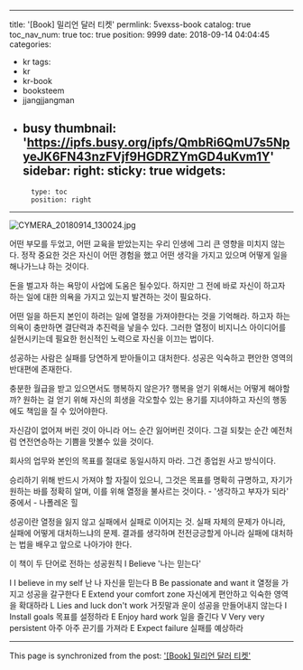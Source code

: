 
---
title: '[Book] 밀리언 달러 티켓'
permlink: 5vexss-book
catalog: true
toc_nav_num: true
toc: true
position: 9999
date: 2018-09-14 04:04:45
categories:
- kr
tags:
- kr
- kr-book
- booksteem
- jjangjjangman
- busy
thumbnail: 'https://ipfs.busy.org/ipfs/QmbRi6QmU7s5NpyeJK6FN43nzFVjf9HGDRZYmGD4uKvm1Y'
sidebar:
    right:
        sticky: true
widgets:
    -
        type: toc
        position: right
---


![CYMERA_20180914_130024.jpg](https://ipfs.busy.org/ipfs/QmbRi6QmU7s5NpyeJK6FN43nzFVjf9HGDRZYmGD4uKvm1Y)

어떤 부모를 두었고, 
어떤 교육을 받았는지는
우리 인생에 그리 큰 영향을
미치지 않는다.
정작 중요한 것은 
자신이 어떤 경험을 했고
어떤 생각을 가지고 있으며
어떻게 일을 해나가느냐 하는 것이다.

돈을 벌고자 하는 욕망이
사업에 도움은 될수있다.
하지만 그 전에 
바로 자신이 하고자 하는 일에 대한 
의욕을 가지고 있는지 
발견하는 것이 필요하다.

어떤 일을 하든지 본인이 하려는 일에
열정을 가져야한다는 것을 기억해라.
하고자 하는 의욕이 충만하면
결단력과 추진력을 낳을수 있다.
그러한 열정이 비지니스 아이디어를
실현시키는데 필요한 헌신적인 노력으로
자신을 이끄는 법이다.

성공하는 사람은 실패를 
당연하게 받아들이고 대처한다.
성공은 익숙하고 편안한 영역의
반대편에 존재한다.

충분한 월급을 받고 있으면서도
행복하지 않은가?
행복을 얻기 위해서는 어떻게 해야할까?
원하는 걸 얻기 위해 자신의 희생을
각오할수 있는 용기를 지녀야하고
자신의 행동에도 책임을 질 수 있어야한다.

자신감이 없어져 버린 것이 아니라
어느 순간 잃어버린 것이다.
그걸 되찾는 순간 예전처럼 연전연승하는
기쁨을 맛볼수 있을 것이다.

회사의 업무와 본인의 목표를
절대로 동일시하지 마라.
그건 종업원 사고 방식이다.

승리하기 위해 반드시 가져야 할 자질이 있으니,
그것은 목표를 명확히 규명하고,
자기가 원하는 바를 정확히 알며,
이를 위해 열정을 불사르는 것이다. - '생각하고 부자가 되라' 중에서 - 나폴레온 힐

성공이란 열정을 잃지 않고
실패에서 실패로 이어지는 것.
실패 자체의 문제가 아니라,
실패에 어떻게 대처하느냐의 문제.
결과를 생각하며 전전긍긍할게 아니라
실패에 대처하는 법을 배우고
앞으로 나아가야 한다.

이 책이 두 단어로 전하는 성공원칙
I Believe '나는 믿는다'

I   I believe in my self
   난 나 자신을 믿는다
B  Be passionate and want it
   열정을 가지고 성공을 갈구한다
E  Extend your comfort zone
   자신에게 편안하고 익숙한 영역을 확대하라
L  Lies and luck don't work
   거짓말과 운이 성공을 만들어내지 않는다
I  Install goals
   목표를 설정하라
E  Enjoy hard work
   일을 즐긴다
V  Very very persistent
   아주 아주 끈기를 가져라
E  Expect failure
   실패를 예상하라
 

- - -

This page is synchronized from the post: ['[Book] 밀리언 달러 티켓'](https://steemit.com/@lucky2015/5vexss-book)
